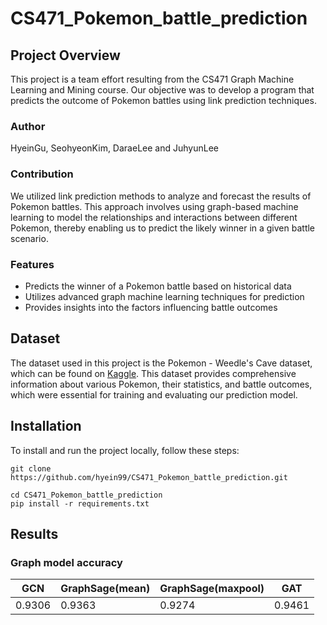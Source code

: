 # CS471_Pokemon_battle_prediction
## Project Overview
This project is a team effort resulting from the CS471 Graph Machine Learning and Mining course. Our objective was to develop a program that predicts the outcome of Pokemon battles using link prediction techniques.

### Author
HyeinGu, SeohyeonKim, DaraeLee and JuhyunLee

### Contribution
We utilized link prediction methods to analyze and forecast the results of Pokemon battles. This approach involves using graph-based machine learning to model the relationships and interactions between different Pokemon, thereby enabling us to predict the likely winner in a given battle scenario.

### Features
* Predicts the winner of a Pokemon battle based on historical data
* Utilizes advanced graph machine learning techniques for prediction
* Provides insights into the factors influencing battle outcomes

## Dataset
The dataset used in this project is the Pokemon - Weedle's Cave dataset, which can be found on [Kaggle](https://www.kaggle.com/datasets/terminus7/pokemon-challenge). This dataset provides comprehensive information about various Pokemon, their statistics, and battle outcomes, which were essential for training and evaluating our prediction model.

## Installation
To install and run the project locally, follow these steps:
```
git clone https://github.com/hyein99/CS471_Pokemon_battle_prediction.git

cd CS471_Pokemon_battle_prediction
pip install -r requirements.txt
```

## Results
### Graph model accuracy
|GCN|GraphSage(mean)|GraphSage(maxpool)|GAT|
|---|-------------|------------------|----|
|0.9306|0.9363|0.9274|0.9461|
